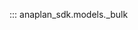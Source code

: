::: anaplan_sdk.models._bulk

<style>
    [data-md-component="toc"] li:first-of-type{
        display:  none!important;
    }
</style>
